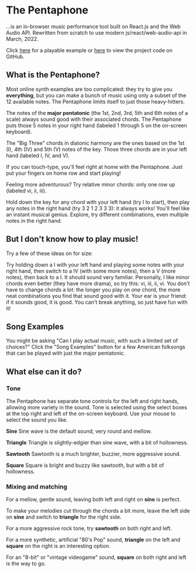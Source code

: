 # The Pentaphone

...is an in-browser music performance tool built on React.js and the Web Audio API. Rewritten from scratch to use modern js/react/web-audio-api in March, 2022.

Click [here](/index.html) for a playable example or [here](https://github.com/billgathen/pentaphone) to view the project code on GitHub.

## What is the Pentaphone?

Most online synth examples are too complicated: they try to give you **everything**, but you can make a bunch of music using only a subset of the 12 available notes. The Pentaphone limits itself to just those heavy-hitters.

The notes of the **major pentatonic** (the 1st, 2nd, 3rd, 5th and 6th notes of a scale) always sound good with their associated chords. The Pentaphone puts those 5 notes in your right hand (labeled 1 through 5 on the on-screen keyboard).

The "Big Three" chords in diatonic harmony are the ones based on the 1st (I), 4th (IV) and 5th (V) notes of the key. Those three chords are in your left hand (labeled I, IV, and V).

If you can touch-type, you'll feel right at home with the Pentaphone. Just put your fingers on home row and start playing!

Feeling more adventurous? Try relative minor chords: only one row up (labeled vi, ii, iii).

Hold down the key for any chord with your left hand (try I to start), then play any notes in the right hand (try 3 2 1 2 3 3 3): it always works! You'll feel like an instant musical genius. Explore, try different combinations, even multiple notes in the right hand.

## But I don't know how to play music!

Try a few of these ideas on for size:

Try holding down a I with your left hand and playing some notes with your right hand, then switch to a IV (with some more notes), then a V (more notes), then back to a I. It should sound very familiar.
Personally, I like minor chords even better (they have more drama), so try this: vi, iii, ii, vi.
You don't have to change chords a lot: the longer you play on one chord, the more neat combinations you find that sound good with it.
Your ear is your friend: if it sounds good, it is good. You can't break anything, so just have fun with it!

## Song Examples

You might be asking "Can I play actual music, with such a limited set of choices?" Click the "Song Examples" button for a few American folksongs that can be played with just the major pentatonic.

## What else can it do?

### Tone

The Pentaphone has separate tone controls for the left and right hands, allowing more variety in the sound. Tone is selected using the select boxes at the top right and left of the on-screen keyboard. Use your mouse to select the sound you like.

**Sine** Sine wave is the default sound, very round and mellow.

**Triangle** Triangle is slightly-edgier than sine wave, with a bit of hollowness.

**Sawtooth** Sawtooth is a much brighter, buzzier, more aggressive sound.

**Square** Square is bright and buzzy like sawtooth, but with a bit of hollowness.

### Mixing and matching

For a mellow, gentle sound, leaving both left and right on **sine** is perfect.

To make your melodies cut through the chords a bit more, leave the left side on **sine** and switch to **triangle** for the right side.

For a more aggressive rock tone, try **sawtooth** on both right and left.

For a more synthetic, artificial "80's Pop" sound, **triangle** on the left and **square** on the right is an interesting option.

For an "8-bit" or "vintage videogame" sound, **square** on both right and left is the way to go.

